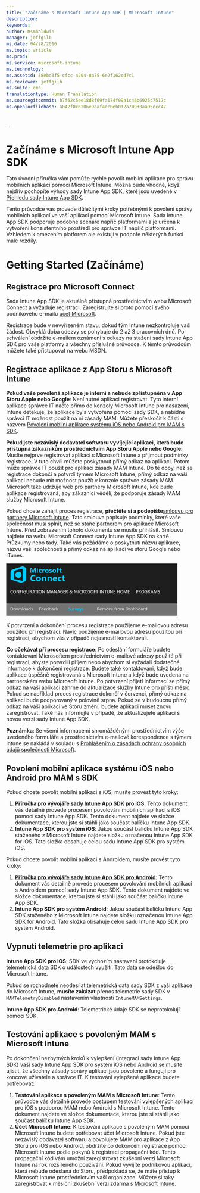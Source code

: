 ```yaml
---
title: "Začínáme s Microsoft Intune App SDK | Microsoft Intune"
description: 
keywords: 
author: Msmbaldwin
manager: jeffgilb
ms.date: 04/28/2016
ms.topic: article
ms.prod: 
ms.service: microsoft-intune
ms.technology: 
ms.assetid: 38ebd3f5-cfcc-4204-8a75-6e2f162cd7c1
ms.reviewer: jeffgilb
ms.suite: ems
translationtype: Human Translation
ms.sourcegitcommit: b7f62c5ee18d8f69fa174f09a1c46b6925c7517c
ms.openlocfilehash: a042f0c6206e9aaf4ec0eb012a70930aa95ecc47


---
```


# Začínáme s Microsoft Intune App SDK

Tato úvodní příručka vám pomůže rychle povolit mobilní aplikace pro správu mobilních aplikací pomocí Microsoft Intune. Možná bude vhodné, když nejdřív pochopíte výhody sady Intune App SDK, které jsou uvedené v [Přehledu sady Intune App SDK](intune-app-sdk.md).

Tento průvodce vás provede důležitými kroky potřebnými k povolení správy mobilních aplikací ve vaší aplikaci pomocí Microsoft Intune. Sada Intune App SDK podporuje podobné scénáře napříč platformami a je určená k vytvoření konzistentního prostředí pro správce IT napříč platformami. Vzhledem k omezením platforem ale existují v podpoře některých funkcí malé rozdíly.

# Getting Started (Začínáme)

## Registrace pro Microsoft Connect

Sada Intune App SDK je aktuálně přístupná prostřednictvím webu Microsoft Connect a vyžaduje registraci. Zaregistrujte si proto pomocí svého podnikového e-mailu [účet Microsoft](https://connect.microsoft.com/ConfigurationManagervnext/InvitationUse.aspx?ProgramID=8967&InvitationID=8967-YJYJ-8G6X).

Registrace bude v nevyřízeném stavu, dokud tým Intune nezkontroluje vaši žádost. Obvyklá doba odezvy se pohybuje do 2 až 3 pracovních dnů. Po schválení obdržíte e-mailem oznámení s odkazy na stažení sady Intune App SDK pro vaše platformy a všechny příslušné průvodce. K těmto průvodcům můžete také přistupovat na webu MSDN.

## Registrace aplikace z App Storu s Microsoft Intune

**Pokud vaše povolená aplikace je interní a nebude zpřístupněna v App Storu Apple nebo Google**: Není nutné aplikaci registrovat. Tyto interní aplikace správce IT načte přímo do konzoly Microsoft Intune pro nasazení, Intune detekuje, že aplikace byla vytvořena pomocí sady SDK, a nabídne správci IT možnost použít na ni zásady MAM. Můžete přeskočit k části s názvem [Povolení mobilní aplikace systému iOS nebo Android pro MAM s SDK](#enable-your-ios-or-android-mobile-app-for-mam-with-the-sdk).

**Pokud jste nezávislý dodavatel softwaru vyvíjející aplikaci, která bude přístupná zákazníkům prostřednictvím App Storu Apple nebo Google**: Musíte nejprve registrovat aplikaci s Microsoft Intune a přijmout podmínky registrace. V tuto chvíli můžete poskytnout přímý odkaz na aplikaci. Potom může správce IT použít pro aplikaci zásady MAM Intune. Do té doby, než se registrace dokončí a potvrdí týmem Microsoft Intune, přímý odkaz na vaši aplikaci nebude mít možnost použít v konzole správce zásady MAM. Microsoft také udržuje web pro partnery Microsoft Intune, kde bude aplikace registrovaná, aby zákazníci věděli, že podporuje zásady MAM služby Microsoft Intune.

Pokud chcete zahájit proces registrace, **přečtěte si a podepište**[smlouvu pro partnery Microsoft Intune](https://connect.microsoft.com/ConfigurationManagervnext/Survey/Survey.aspx?SurveyID=17806). Tato smlouva popisuje podmínky, které vaše společnost musí splnit, než se stane partnerem pro aplikace Microsoft Intune. Před zobrazením tohoto dokumentu se musíte přihlásit. Smlouvu najdete na webu Microsoft Connect sady Intune App SDK na kartě Průzkumy nebo tady. Také vás požádáme o poskytnutí názvu aplikace, názvu vaší společnosti a přímý odkaz na aplikaci ve storu Google nebo iTunes.

![Microsoft Connect](../media/microsoft-connect.png)

K potvrzení a dokončení procesu registrace použijeme e-mailovou adresu použitou při registraci. Navíc použijeme e-mailovou adresu použitou při registraci, abychom vás v případě nejasností kontaktovali.

**Co očekávat při procesu registrace**: Po odeslání formuláře budete kontaktováni Microsoftem prostřednictvím e-mailové adresy použité při registraci, abyste potvrdili příjem nebo abychom si vyžádali dodatečné informace k dokončení registrace. Budete také kontaktováni, když bude aplikace úspěšně registrovaná s Microsoft Intune a když bude uvedena na partnerském webu Microsoft Intune. Po potvrzení přijetí informací se přímý odkaz na vaši aplikaci zahrne do aktualizace služby Intune pro příští měsíc. Pokud se například proces registrace dokončí v červenci, přímý odkaz na aplikaci bude podporovaný v polovině srpna. Pokud se v budoucnu přímý odkaz na vaši aplikaci ve Storu změní, budete aplikaci muset znovu zaregistrovat. Také nás informujte v případě, že aktualizujete aplikaci s novou verzí sady Intune App SDK.

**Poznámka**: Se všemi informacemi shromážděnými prostřednictvím výše uvedeného formuláře a prostřednictvím e-mailové korespondence s týmem Intune se nakládá v souladu s [Prohlášením o zásadách ochrany osobních údajů společnosti Microsoft](https://www.microsoft.com/en-us/privacystatement/default.aspx).

## Povolení mobilní aplikace systému iOS nebo Android pro MAM s SDK

Pokud chcete povolit mobilní aplikaci s iOS, musíte provést tyto kroky:

1. **[Příručka pro vývojáře sady Intune App SDK pro iOS](intune-app-sdk-ios.md)**: Tento dokument vás detailně provede procesem povolování mobilních aplikací s iOS pomocí sady Intune App SDK. Tento dokument najdete ve složce dokumentace, kterou jste si stáhli jako součást balíčku Intune App SDK.
2. **Intune App SDK pro systém iOS**: Jakou součást balíčku Intune App SDK staženého z Microsoft Intune najdete složku označenou Intune App SDK for iOS. Tato složka obsahuje celou sadu Intune App SDK pro systém iOS.

Pokud chcete povolit mobilní aplikaci s Androidem, musíte provést tyto kroky:

1. **[Příručka pro vývojáře sady Intune App SDK pro Android](intune-app-sdk-android.md)**: Tento dokument vás detailně provede procesem povolování mobilních aplikací s Androidem pomocí sady Intune App SDK. Tento dokument najdete ve složce dokumentace, kterou jste si stáhli jako součást balíčku Intune App SDK.
2. **Intune App SDK pro systém Android**: Jakou součást balíčku Intune App SDK staženého z Microsoft Intune najdete složku označenou Intune App SDK for Android. Tato složka obsahuje celou sadu Intune App SDK pro systém Android.

## Vypnutí telemetrie pro aplikaci

**Intune App SDK pro iOS**: SDK ve výchozím nastavení protokoluje telemetrická data SDK o událostech využití. Tato data se odešlou do Microsoft Intune.

Pokud se rozhodnete neodesílat telemetrická data sady SDK z vaší aplikace do Microsoft Intune, **musíte zakázat** přenos telemetrie sady SDK v `MAMTelemetryDisabled` nastavením vlastnosti `IntuneMAMSettings`.

**Intune App SDK pro Android**: Telemetrické údaje SDK se neprotokolují pomocí SDK.

## Testování aplikace s povoleným MAM s Microsoft Intune

Po dokončení nezbytných kroků k vylepšení (integraci sady Intune App SDK) vaší sady Intune App SDK pro systém iOS nebo Android se musíte ujistit, že všechny zásady správy aplikací jsou povolené a fungují pro koncové uživatele a správce IT. K testování vylepšené aplikace budete potřebovat:

1. **Testování aplikace s povoleným MAM s Microsoft Intune**: Tento průvodce vás detailně provede postupem testování vylepšených aplikací pro iOS s podporou MAM nebo Android s Microsoft Intune. Tento dokument najdete ve složce dokumentace, kterou jste si stáhli jako součást balíčku Intune App SDK.
2. **Účet Microsoft Intune**: K testování aplikace s povoleným MAM pomocí Microsoft Intune budete potřebovat účet Microsoft Intune. Pokud jste nezávislý dodavatel softwaru a povolujete MAM pro aplikace z App Storu pro iOS nebo Android, obdržíte po dokončení registrace pomocí Microsoft Intune podle pokynů k registraci propagační kód. Tento propagační kód vám umožní zaregistrovat zkušební verzi Microsoft Intune na rok rozšířeného používání. Pokud vyvíjíte podnikovou aplikaci, která nebude odeslaná do Storu, předpokládá se, že máte přístup k Microsoft Intune prostřednictvím vaší organizace. Můžete si taky zaregistrovat k měsíční zkušební verzi zdarma s [Microsoft Intune](https://portal.office.com/Signup/Signup.aspx?OfferId=40BE278A-DFD1-470a-9EF7-9F2596EA7FF9&dl=INTUNE_A&ali=1#0).




<!--HONumber=Jun16_HO4-->


